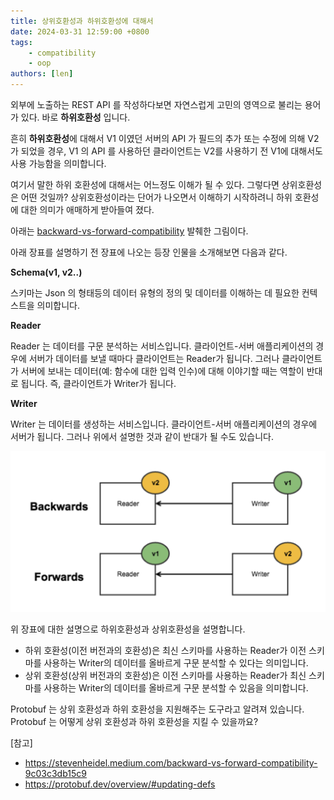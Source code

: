 ```yaml
---
title: 상위호환성과 하위호환성에 대해서
date: 2024-03-31 12:59:00 +0800
tags:
    - compatibility
    - oop
authors: [len]
---
```




 외부에 노출하는 REST API 를 작성하다보면 자연스럽게 고민의 영역으로 불리는 용어가 있다. 바로 **하위호환성** 입니다.

흔히 **하위호환성**에 대해서 V1 이였던 서버의 API 가 필드의 추가 또는 수정에 의해 V2 가 되었을 경우, V1 의 API 를 사용하던 클라이언트는 V2를 사용하기 전 V1에 대해서도 사용 가능함을 의미합니다.

여기서 말한 하위 호환성에 대해서는 어느정도 이해가 될 수 있다. 그렇다면 상위호환성은 어떤 것일까? 상위호환성이라는 단어가 나오면서 이해하기 시작하려니 하위 호환성에 대한 의미가 애매하게 받아들여 졌다.

아래는 [backward-vs-forward-compatibility](https://stevenheidel.medium.com/backward-vs-forward-compatibility-9c03c3db15c9) 발췌한 그림이다.

아래 장표를 설명하기 전 장표에 나오는 등장 인물을 소개해보면 다음과 같다.

**Schema(v1, v2..)**

 스키마는 Json 의 형태등의 데이터 유형의 정의 및 데이터를 이해하는 데 필요한 컨텍스트을 의미합니다.

**Reader**

 Reader 는 데이터를 구문 분석하는 서비스입니다. 클라이언트-서버 애플리케이션의 경우에 서버가 데이터를 보낼 때마다 클라이언트는 Reader가 됩니다. 그러나 클라이언트가 서버에 보내는 데이터(예: 함수에 대한 입력 인수)에 대해 이야기할 때는 역할이 반대로 됩니다. 즉, 클라이언트가 Writer가 됩니다.

**Writer**

Writer 는 데이터를 생성하는 서비스입니다. 클라이언트-서버 애플리케이션의 경우에 서버가 됩니다. 그러나 위에서 설명한 것과 같이 반대가 될 수도 있습니다.


![507ED655-6B4A-4066-8D97-9EAD18D45996](https://raw.githubusercontent.com/LenKIM/images/master/2023-06-03/507ED655-6B4A-4066-8D97-9EAD18D45996.jpg)

위 장표에 대한 설명으로 하위호환성과 상위호환성을 설명합니다.

- 하위 호환성(이전 버전과의 호환성)은 최신 스키마를 사용하는 Reader가 이전 스키마를 사용하는 Writer의 데이터를 올바르게 구문 분석할 수 있다는 의미입니다.
- 상위 호환성(상위 버전과의 호환성)은 이전 스키마를 사용하는 Reader가 최신 스키마를 사용하는 Writer의 데이터를 올바르게 구문 분석할 수 있음을 의미합니다.



Protobuf 는 상위 호환성과 하위 호환성을 지원해주는 도구라고 알려져 있습니다. Protobuf 는 어떻게 상위 호환성과 하위 호환성을 지킬 수 있을까요?











[참고]

- https://stevenheidel.medium.com/backward-vs-forward-compatibility-9c03c3db15c9
- https://protobuf.dev/overview/#updating-defs

